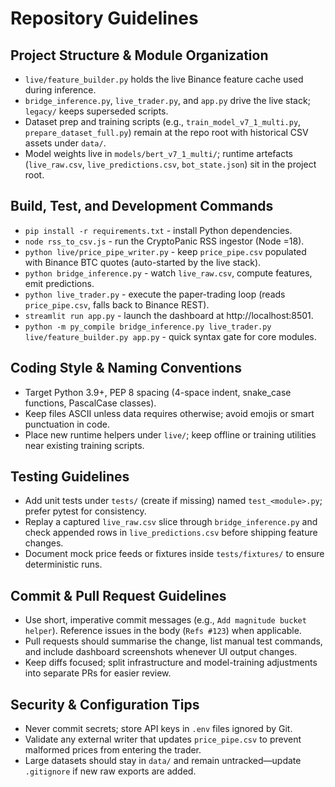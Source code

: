 ﻿# Repository Guidelines

## Project Structure & Module Organization
- `live/feature_builder.py` holds the live Binance feature cache used during inference.
- `bridge_inference.py`, `live_trader.py`, and `app.py` drive the live stack; `legacy/` keeps superseded scripts.
- Dataset prep and training scripts (e.g., `train_model_v7_1_multi.py`, `prepare_dataset_full.py`) remain at the repo root with historical CSV assets under `data/`.
- Model weights live in `models/bert_v7_1_multi/`; runtime artefacts (`live_raw.csv`, `live_predictions.csv`, `bot_state.json`) sit in the project root.

## Build, Test, and Development Commands
- `pip install -r requirements.txt` - install Python dependencies.
- `node rss_to_csv.js` - run the CryptoPanic RSS ingestor (Node =18).
- `python live/price_pipe_writer.py` - keep `price_pipe.csv` populated with Binance BTC quotes (auto-started by the live stack).
- `python bridge_inference.py` - watch `live_raw.csv`, compute features, emit predictions.
- `python live_trader.py` - execute the paper-trading loop (reads `price_pipe.csv`, falls back to Binance REST).
- `streamlit run app.py` - launch the dashboard at http://localhost:8501.
- `python -m py_compile bridge_inference.py live_trader.py live/feature_builder.py app.py` - quick syntax gate for core modules.


## Coding Style & Naming Conventions
- Target Python 3.9+, PEP 8 spacing (4-space indent, snake_case functions, PascalCase classes).
- Keep files ASCII unless data requires otherwise; avoid emojis or smart punctuation in code.
- Place new runtime helpers under `live/`; keep offline or training utilities near existing training scripts.

## Testing Guidelines
- Add unit tests under `tests/` (create if missing) named `test_<module>.py`; prefer pytest for consistency.
- Replay a captured `live_raw.csv` slice through `bridge_inference.py` and check appended rows in `live_predictions.csv` before shipping feature changes.
- Document mock price feeds or fixtures inside `tests/fixtures/` to ensure deterministic runs.

## Commit & Pull Request Guidelines
- Use short, imperative commit messages (e.g., `Add magnitude bucket helper`). Reference issues in the body (`Refs #123`) when applicable.
- Pull requests should summarise the change, list manual test commands, and include dashboard screenshots whenever UI output changes.
- Keep diffs focused; split infrastructure and model-training adjustments into separate PRs for easier review.

## Security & Configuration Tips
- Never commit secrets; store API keys in `.env` files ignored by Git.
- Validate any external writer that updates `price_pipe.csv` to prevent malformed prices from entering the trader.
- Large datasets should stay in `data/` and remain untracked—update `.gitignore` if new raw exports are added.
